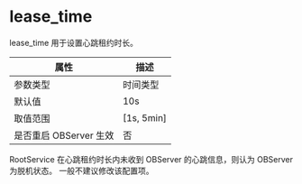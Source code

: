 lease_time 
===============================

lease_time 用于设置心跳租约时长。


|      **属性**      |    **描述**    |
|------------------|--------------|
| 参数类型             | 时间类型         |
| 默认值              | 10s          |
| 取值范围             | \[1s, 5min\] |
| 是否重启 OBServer 生效 | 否            |



RootService 在心跳租约时长内未收到 OBServer 的心跳信息，则认为 OBServer 为脱机状态。 一般不建议修改该配置项。
